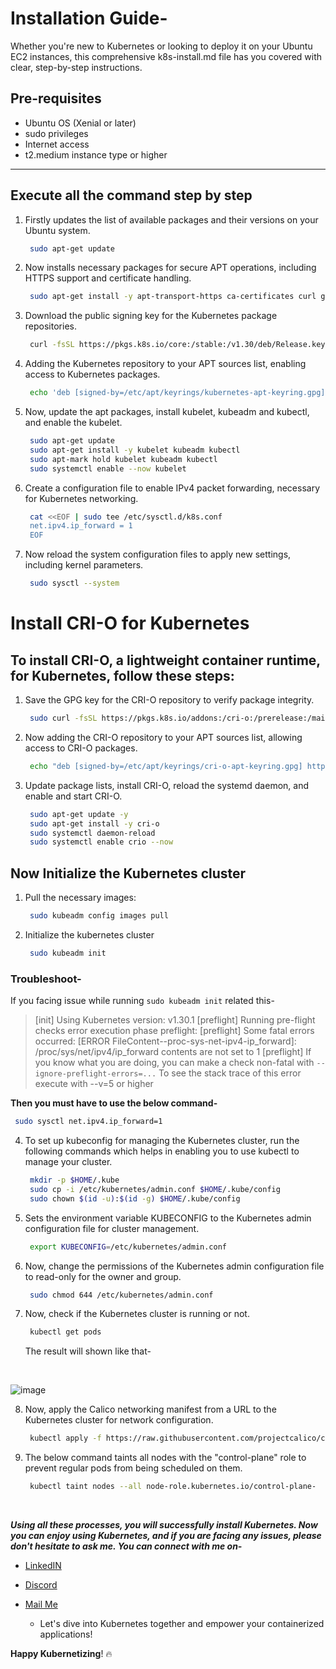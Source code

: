 # Installation Guide-

Whether you're new to Kubernetes or looking to deploy it on your Ubuntu EC2 instances, this comprehensive k8s-install.md file has you covered with clear, step-by-step instructions.

## Pre-requisites

- Ubuntu OS (Xenial or later)
- sudo privileges
- Internet access
- t2.medium instance type or higher

---

## Execute all the command step by step
1. Firstly updates the list of available packages and their versions on your Ubuntu system.
   
   ```bash
    sudo apt-get update
   ```
2. Now installs necessary packages for secure APT operations, including HTTPS support and certificate handling.
   ```bash
    sudo apt-get install -y apt-transport-https ca-certificates curl gpg
   ```
3. Download the public signing key for the Kubernetes package repositories.
   ```bash
    curl -fsSL https://pkgs.k8s.io/core:/stable:/v1.30/deb/Release.key | sudo gpg --dearmor -o /etc/apt/keyrings/kubernetes-apt-keyring.gpg
   ```
4. Adding the Kubernetes repository to your APT sources list, enabling access to Kubernetes packages.
   ```bash
    echo 'deb [signed-by=/etc/apt/keyrings/kubernetes-apt-keyring.gpg] https://pkgs.k8s.io/core:/stable:/v1.30/deb/ /' | sudo tee /etc/apt/sources.list.d/kubernetes.list
   ```
5. Now, update the apt packages, install kubelet, kubeadm and kubectl, and enable the kubelet.
   ```bash
    sudo apt-get update
    sudo apt-get install -y kubelet kubeadm kubectl
    sudo apt-mark hold kubelet kubeadm kubectl
    sudo systemctl enable --now kubelet
   ```
6. Create a configuration file to enable IPv4 packet forwarding, necessary for Kubernetes networking.
   ```bash
    cat <<EOF | sudo tee /etc/sysctl.d/k8s.conf
    net.ipv4.ip_forward = 1
    EOF
   ```
7. Now reload the system configuration files to apply new settings, including kernel parameters.
   ```bash
    sudo sysctl --system
   ```

# Install CRI-O for Kubernetes

## To install CRI-O, a lightweight container runtime, for Kubernetes, follow these steps:

1. Save the GPG key for the CRI-O repository to verify package integrity.

   ```bash
    sudo curl -fsSL https://pkgs.k8s.io/addons:/cri-o:/prerelease:/main/deb/Release.key | sudo gpg --dearmor -o /etc/apt/keyrings/cri-o-apt-keyring.gpg
   ```
2. Now adding the CRI-O repository to your APT sources list, allowing access to CRI-O packages.
   ```bash
    echo "deb [signed-by=/etc/apt/keyrings/cri-o-apt-keyring.gpg] https://pkgs.k8s.io/addons:/cri-o:/prerelease:/main/deb/ /" | sudo tee /etc/apt/sources.list.d/cri-o.list   
   ```
3. Update package lists, install CRI-O, reload the systemd daemon, and enable and start CRI-O.
   ```bash
    sudo apt-get update -y
    sudo apt-get install -y cri-o
    sudo systemctl daemon-reload
    sudo systemctl enable crio --now
   ```

## Now Initialize the Kubernetes cluster

  1. Pull the necessary images:

     ```bash
      sudo kubeadm config images pull
     ```
  2. Initialize the kubernetes cluster
     ```bash
      sudo kubeadm init
     ```

### Troubleshoot-

If you facing issue while running `sudo kubeadm init` related this-

> [init] Using Kubernetes version: v1.30.1
[preflight] Running pre-flight checks
error execution phase preflight: [preflight] Some fatal errors occurred:
        [ERROR FileContent--proc-sys-net-ipv4-ip_forward]: /proc/sys/net/ipv4/ip_forward contents are not set to 1
[preflight] If you know what you are doing, you can make a check non-fatal with `--ignore-preflight-errors=...`
To see the stack trace of this error execute with --v=5 or higher

**Then you must have to use the below command-**

```bash
 sudo sysctl net.ipv4.ip_forward=1
```   
     
  4. To set up kubeconfig for managing the Kubernetes cluster, run the following commands which helps in enabling you to use kubectl to manage your cluster.
     
     ```bash
      mkdir -p $HOME/.kube
      sudo cp -i /etc/kubernetes/admin.conf $HOME/.kube/config
      sudo chown $(id -u):$(id -g) $HOME/.kube/config
     ```
  5. Sets the environment variable KUBECONFIG to the Kubernetes admin configuration file for cluster management.
     
     ```bash
      export KUBECONFIG=/etc/kubernetes/admin.conf
     ```
  6. Now, change the permissions of the Kubernetes admin configuration file to read-only for the owner and group.
     
     ```bash
      sudo chmod 644 /etc/kubernetes/admin.conf
     ```
  7. Now, check if the Kubernetes cluster is running or not.
     
     ```bash
      kubectl get pods
     ```
     The result will shown like that-
     
     <br/>

![image](https://github.com/mdazfar2/ShellScript-Toolkit/assets/100375390/0048afea-ffd5-45f2-80a5-ab6962ccdd2d)

  8. Now, apply the Calico networking manifest from a URL to the Kubernetes cluster for network configuration.
     
     ```bash
      kubectl apply -f https://raw.githubusercontent.com/projectcalico/calico/v3.26.0/manifests/calico.yaml
     ```
     
  9. The below command taints all nodes with the "control-plane" role to prevent regular pods from being scheduled on them.
      
     ```bash
      kubectl taint nodes --all node-role.kubernetes.io/control-plane-
     ```
     <br/>
     
***Using all these processes, you will successfully install Kubernetes. Now you can enjoy using Kubernetes, and if you are facing any issues, please don't hesitate to ask me. You can connect with me on-***

- [LinkedIN](https://linkedin.com/in/md-azfar-alam)
- [Discord](https://discordapp.com/users/877531143610708028)
- [Mail Me](mailto:azfaralam.ops@gmail.com)

    - Let's dive into Kubernetes together and empower your containerized applications!

**Happy Kubernetizing**! 🔥
